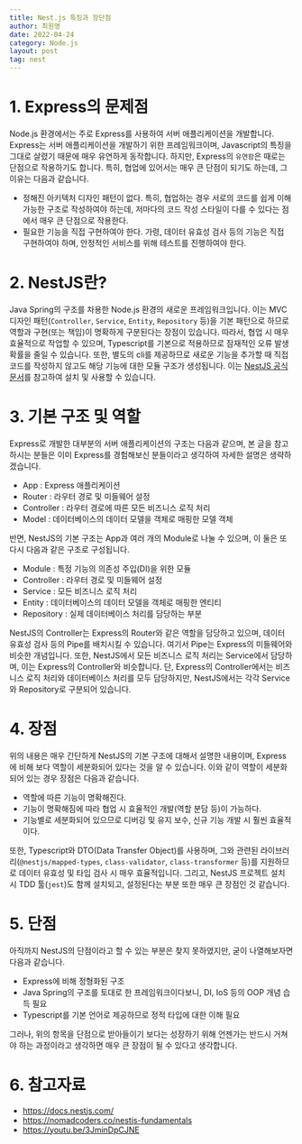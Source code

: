```yaml
---
title: Nest.js 특징과 장단점
author: 최원영
date: 2022-04-24
category: Node.js
layout: post
tag: nest
---
```


# 1. Express의 문제점

Node.js 환경에서는 주로 Express를 사용하여 서버 애플리케이션을 개발합니다. Express는 서버 애플리케이션을 개발하기 위한 프레임워크이며, Javascript의 특징을 그대로 살렸기 때문에 매우 유연하게 동작합니다. 하지만, Express의 `유연함`은 때로는 단점으로 작용하기도 합니다. 특히, 협업에 있어서는 매우 큰 단점이 되기도 하는데, 그 이유는 다음과 같습니다.

- 정해진 아키텍처 디자인 패턴이 없다. 특히, 협업하는 경우 서로의 코드를 쉽게 이해 가능한 구조로 작성하여야 하는데, 저마다의 코드 작성 스타일이 다를 수 있다는 점에서 매우 큰 단점으로 작용한다.
- 필요한 기능을 직접 구현하여야 한다. 가령, 데이터 유효성 검사 등의 기능은 직접 구현하여야 하며, 안정적인 서비스를 위해 테스트를 진행하여야 한다.

# 2. NestJS란?

Java Spring의 구조를 차용한 Node.js 환경의 새로운 프레임워크입니다. 이는 MVC 디자인 패턴(`Controller`, `Service`, `Entity`, `Repository` 등)을 기본 패턴으로 하므로 역할과 구현(또는 책임)이 명확하게 구분된다는 장점이 있습니다. 따라서, 협업 시 매우 효율적으로 작업할 수 있으며, Typescript를 기본으로 적용하므로 잠재적인 오류 발생 확률을 줄일 수 있습니다. 또한, 별도의 cli를 제공하므로 새로운 기능을 추가할 때 직접 코드를 작성하지 않고도 해당 기능에 대한 모듈 구조가 생성됩니다. 이는 [NestJS 공식 문서](https://docs.nestjs.com/)를 참고하여 설치 및 사용할 수 있습니다.

# 3. 기본 구조 및 역할

Express로 개발한 대부분의 서버 애플리케이션의 구조는 다음과 같으며, 본 글을 참고하시는 분들은 이미 Express를 경험해보신 분들이라고 생각하여 자세한 설명은 생략하겠습니다.

- App : Express 애플리케이션
- Router : 라우터 경로 및 미들웨어 설정
- Controller : 라우터 경로에 따른 모든 비즈니스 로직 처리
- Model : 데이터베이스의 데이터 모델을 객체로 매핑한 모델 객체

반면, NestJS의 기본 구조는 App과 여러 개의 Module로 나눌 수 있으며, 이 둘은 또 다시 다음과 같은 구조로 구성됩니다.

- Module : 특정 기능의 의존성 주입(DI)을 위한 모듈
- Controller : 라우터 경로 및 미들웨어 설정
- Service : 모든 비즈니스 로직 처리
- Entity : 데이터베이스의 데이터 모델을 객체로 매핑한 엔티티
- Repository : 실제 데이터베이스 처리를 담당하는 부분

NestJS의 Controller는 Express의 Router와 같은 역할을 담당하고 있으며, 데이터 유효성 검사 등의 Pipe를 배치시킬 수 있습니다. 여기서 Pipe는 Express의 미들웨어와 비슷한 개념입니다. 또한, NestJS에서 모든 비즈니스 로직 처리는 Service에서 담당하며, 이는 Express의 Controller와 비슷합니다. 단, Express의 Controller에서는 비즈니스 로직 처리와 데이터베이스 처리를 모두 담당하지만, NestJS에서는 각각 Service와 Repository로 구분되어 있습니다.

# 4. 장점

위의 내용은 매우 간단하게 NestJS의 기본 구조에 대해서 설명한 내용이며, Express에 비해 보다 역할이 세분화되어 있다는 것을 알 수 있습니다. 이와 같이 역할이 세분화되어 있는 경우 장점은 다음과 같습니다.

- 역할에 따른 기능이 명확해진다.
- 기능이 명확해짐에 따라 협업 시 효율적인 개발(역할 분담 등)이 가능하다.
- 기능별로 세분화되어 있으므로 디버깅 및 유지 보수, 신규 기능 개발 시 훨씬 효율적이다.

또한, Typescript와 DTO(Data Transfer Object)를 사용하며, 그와 관련된 라이브러리(`@nestjs/mapped-types`, `class-validator`, `class-transformer` 등)를 지원하므로 데이터 유효성 및 타입 검사 시 매우 효율적입니다. 그리고, NestJS 프로젝트 설치 시 TDD 툴(`jest`)도 함께 설치되고, 설정된다는 부분 또한 매우 큰 장점인 것 같습니다.

# 5. 단점

아직까지 NestJS의 단점이라고 할 수 있는 부분은 찾지 못하였지만, 굳이 나열해보자면 다음과 같습니다.

- Express에 비해 정형화된 구조
- Java Spring의 구조를 토대로 한 프레임워크이다보니, DI, IoS 등의 OOP 개념 습득 필요
- Typescript를 기본 언어로 제공하므로 정적 타입에 대한 이해 필요

그러나, 위의 항목을 단점으로 받아들이기 보다는 성장하기 위해 언젠가는 반드시 거쳐야 하는 과정이라고 생각하면 매우 큰 장점이 될 수 있다고 생각합니다.

# 6. 참고자료

- https://docs.nestjs.com/
- https://nomadcoders.co/nestjs-fundamentals
- https://youtu.be/3JminDpCJNE
